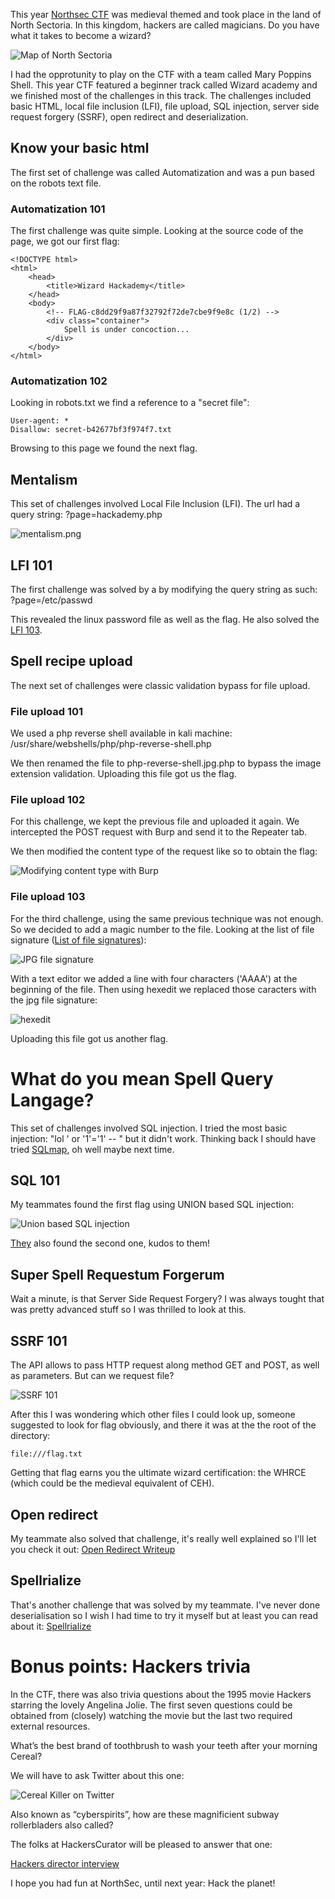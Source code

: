 This year [Northsec CTF](https://youtu.be/wJpInBMBSkg?t=2485) was medieval themed and took place in the land of North Sectoria. In this kingdom, hackers are called magicians. Do you have what it takes to become a wizard?

![Map of North Sectoria](/will-hack-for-coffee/assets/images/north-sectoria-map.png)

I had the opprotunity to play on the CTF with a team called Mary Poppins Shell. This year CTF featured a beginner track called Wizard academy and we finished most of the challenges in this track. The challenges included basic HTML, local file inclusion (LFI), file upload, SQL injection, server side request forgery (SSRF), open redirect and deserialization. 

## Know your basic html

The first set of challenge was called Automatization and was a pun based on the robots text file.

### Automatization 101
The first challenge was quite simple. Looking at the source code of the page, we got our first flag:

````
<!DOCTYPE html>
<html>
    <head>
        <title>Wizard Hackademy</title>
    </head>
    <body>
        <!-- FLAG-c8dd29f9a87f32792f72de7cbe9f9e8c (1/2) -->
        <div class="container">
            Spell is under concoction...
        </div>
    </body>
</html>
````

### Automatization 102
Looking in robots.txt we find a reference to a "secret file":

````
User-agent: *
Disallow: secret-b42677bf3f974f7.txt
````

Browsing to this page we found the next flag.

## Mentalism

This set of challenges involved Local File Inclusion (LFI). The url had a query string: ?page=hackademy.php

![mentalism.png](/will-hack-for-coffee/assets/images/mentalism101.png)

## LFI 101

The first challenge was solved by a  by modifying the query string as such:  
?page=/etc/passwd  

This revealed the linux password file as well as the flag. He also solved the [LFI 103](https://erichogue.ca/2021/05/NorthSec2021WriteupMentalism/#mentalism-103).

## Spell recipe upload

The next set of challenges were classic validation bypass for file upload. 

### File upload 101 

We used a php reverse shell available in kali machine:
/usr/share/webshells/php/php-reverse-shell.php

We then renamed the file to php-reverse-shell.jpg.php to bypass the image extension validation. Uploading this file got us the flag.

### File upload 102

For this challenge, we kept the previous file and uploaded it again. We intercepted the POST request with Burp and send it to the Repeater tab.

We then modified the content type of the request like so to obtain the flag:


![Modifying content type with Burp](/will-hack-for-coffee/assets/images/file-upload102.png)

### File upload 103

For the third challenge, using the same previous technique was not enough. So we decided to add a magic number to the file. Looking at the list of file signature ([List of file signatures](https://en.wikipedia.org/wiki/List_of_file_signatures)):

![JPG file signature](/will-hack-for-coffee/assets/images/jpg-file-signature.png)

With a text editor we added a line with four characters ('AAAA') at the beginning of the file. Then using hexedit we replaced those caracters with the jpg file signature:

![hexedit](/will-hack-for-coffee/assets/images/hexedit.png)

Uploading this file got us another flag.

# What do you mean Spell Query Langage?

This set of challenges involved SQL injection. I tried the most basic injection: "lol ' or '1'='1' -- " but it didn't work. Thinking back I should have tried [SQLmap](https://lolkatz.github.io/will-hack-for-coffee/2021/03/15/full-database-exfiltration-oneliner.html), oh well maybe next time. 

## SQL 101

My teammates found the first flag using UNION based SQL injection:

![Union based SQL injection](/will-hack-for-coffee/assets/images/sql-injection101.png)

[They](https://erichogue.ca/2021/05/NorthSec2021WriteupSpellQueryLanguage/#flag-1) also found the second one, kudos to them!

## Super Spell Requestum Forgerum

Wait a minute, is that Server Side Request Forgery? I was always tought that was pretty advanced stuff so I was thrilled to look at this.

## SSRF 101

The API allows to pass HTTP request along method GET and POST, as well as parameters. But can we request file?

![SSRF 101](/will-hack-for-coffee/assets/images/ssrf-passwd.png)

After this I was wondering which other files I could look up, someone suggested to look for flag obviously, and there it was at the the root of the directory:

``
file:///flag.txt
``

Getting that flag earns you the ultimate wizard certification: the WHRCE (which could be the medieval equivalent of CEH).

## Open redirect

My teammate also solved that challenge, it's really well explained so I'll let you check it out:
[Open Redirect Writeup](https://erichogue.ca/2021/05/NorthSec2021WriteupOpenRedirect/)

## Spellrialize

That's another challenge that was solved by my teammate. I've never done deserialisation so I wish I had time to try it myself but at least you can read about it: [Spellrialize](https://erichogue.ca/2021/05/NorthSec2021WriteupSpellrialize/)

# Bonus points: Hackers trivia

In the CTF, there was also trivia questions about the 1995 movie Hackers starring the lovely Angelina Jolie. The first seven questions could be obtained from (closely) watching the movie but the last two required external resources.

What’s the best brand of toothbrush to wash your teeth after your morning Cereal? 

We will have to ask Twitter about this one:

![Cereal Killer on Twitter](/will-hack-for-coffee/assets/images/ceralKillerToothbrush.png)

Also known as “cyberspirits”, how are these magnificient subway rollerbladers also called?

The folks at HackersCurator will be pleased to answer that one:

[Hackers director interview](https://youtu.be/ZpMVgNNZDPw?t=1431)

I hope you had fun at NorthSec, until next year: Hack the planet!




